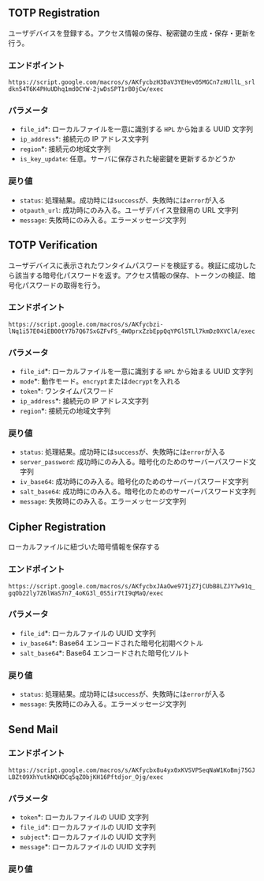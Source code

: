 ## TOTP Registration
ユーザデバイスを登録する。アクセス情報の保存、秘密鍵の生成・保存・更新を行う。
### エンドポイント
`https://script.google.com/macros/s/AKfycbzH3DaV3YEHev05MGCn7zHUllL_srldkn54T6K4PHuUDhq1mdOCYW-2jwDsSPT1rB0jCw/exec`
### パラメータ
+ `file_id`*: ローカルファイルを一意に識別する `HPL` から始まる UUID 文字列
+ `ip_address`*: 接続元の IP アドレス文字列
+ `region`*: 接続元の地域文字列
+ `is_key_update`: 任意。サーバに保存された秘密鍵を更新するかどうか
### 戻り値
+ `status`: 処理結果。成功時には`success`が、失敗時には`error`が入る
+ `otpauth_url`: 成功時にのみ入る。ユーザデバイス登録用の URL 文字列
+ `message`: 失敗時にのみ入る。エラーメッセージ文字列

## TOTP Verification
ユーザデバイスに表示されたワンタイムパスワードを検証する。検証に成功したら該当する暗号化パスワードを返す。アクセス情報の保存、トークンの検証、暗号化パスワードの取得を行う。
### エンドポイント
`https://script.google.com/macros/s/AKfycbzi-lNq1i57E04iEB00tY7b7Q67SxGZFvFS_4W0prxZzbEppQqYPGl5TLl7kmDz0XVClA/exec`
### パラメータ
+ `file_id`*: ローカルファイルを一意に識別する `HPL` から始まる UUID 文字列
+ `mode`*: 動作モード。`encrypt`または`decrypt`を入れる
+ `token`*: ワンタイムパスワード
+ `ip_address`*: 接続元の IP アドレス文字列
+ `region`*: 接続元の地域文字列
### 戻り値
+ `status`: 処理結果。成功時には`success`が、失敗時には`error`が入る
+ `server_password`: 成功時にのみ入る。暗号化のためのサーバーパスワード文字列
+ `iv_base64`: 成功時にのみ入る。暗号化のためのサーバーパスワード文字列
+ `salt_base64`: 成功時にのみ入る。暗号化のためのサーバーパスワード文字列
+ `message`: 失敗時にのみ入る。エラーメッセージ文字列

## Cipher Registration
ローカルファイルに紐づいた暗号情報を保存する
### エンドポイント
`https://script.google.com/macros/s/AKfycbxJAaOwe97IjZ7jCUbB8LZJY7w91q_gqOb22ly7Z6lWaS7n7_4oKG3l_0S5ir7tI9qMaQ/exec`
### パラメータ
+ `file_id`*: ローカルファイルの UUID 文字列
+ `iv_base64`*: Base64 エンコードされた暗号化初期ベクトル
+ `salt_base64`*: Base64 エンコードされた暗号化ソルト
### 戻り値
+ `status`: 処理結果。成功時には`success`が、失敗時には`error`が入る
+ `message`: 失敗時にのみ入る。エラーメッセージ文字列

## Send Mail
### エンドポイント
`https://script.google.com/macros/s/AKfycbx8u4yx0xKVSVPSeqNaW1KoBmj75GJLBZt09XhYutkNQHDCq5qZObjKH16Pftdjor_Ojg/exec`
### パラメータ
+ `token`*: ローカルファイルの UUID 文字列
+ `file_id`*: ローカルファイルの UUID 文字列
+ `subject`*: ローカルファイルの UUID 文字列
+ `message`*: ローカルファイルの UUID 文字列
### 戻り値